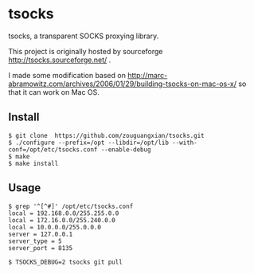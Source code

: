 # tsocks
tsocks, a transparent SOCKS proxying library.

This project is originally hosted by sourceforge http://tsocks.sourceforge.net/ .

I made some modification based on http://marc-abramowitz.com/archives/2006/01/29/building-tsocks-on-mac-os-x/ so that it can work on Mac OS.

## Install
    $ git clone  https://github.com/zouguangxian/tsocks.git
    $ ./configure --prefix=/opt --libdir=/opt/lib --with-conf=/opt/etc/tsocks.conf --enable-debug
    $ make
    $ make install



## Usage
    $ grep '^[^#]' /opt/etc/tsocks.conf 
    local = 192.168.0.0/255.255.0.0
    local = 172.16.0.0/255.240.0.0
    local = 10.0.0.0/255.0.0.0
    server = 127.0.0.1
    server_type = 5
    server_port = 8135

    $ TSOCKS_DEBUG=2 tsocks git pull

